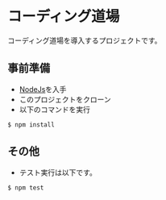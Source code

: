 # コーディング道場
コーディング道場を導入するプロジェクトです。

## 事前準備

- [NodeJs](https://nodejs.org/ja/download/)を入手
- このプロジェクトをクローン
- 以下のコマンドを実行

```(bash)
$ npm install
```

## その他

- テスト実行は以下です。

```(bash)
$ npm test
```
